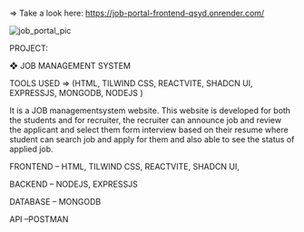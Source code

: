
=> Take a look here: https://job-portal-frontend-qsyd.onrender.com/

![job_portal_pic](https://github.com/user-attachments/assets/ebeaef7d-b41b-4f39-90bb-602e48c27b17)

PROJECT:

❖ JOB MANAGEMENT SYSTEM 

  TOOLS USED => (HTML, TILWIND CSS, REACTVITE, SHADCN UI, EXPRESSJS, MONGODB, NODEJS )

  It is a JOB managementsystem website. This website is developed for both the students and
  for recruiter, the recruiter can announce job and review the applicant and select them form 
  interview based on their resume where student can search job and apply for them and also
  able to see the status of applied job. 
  
  FRONTEND – HTML, TILWIND CSS, REACTVITE, SHADCN UI, 
  
  BACKEND – NODEJS, EXPRESSJS 
  
  DATABASE – MONGODB
  
  API –POSTMAN


